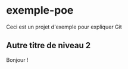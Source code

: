 # exemple-poe
Ceci est un projet d'exemple pour expliquer Git

## Autre titre de niveau 2

Bonjour !
